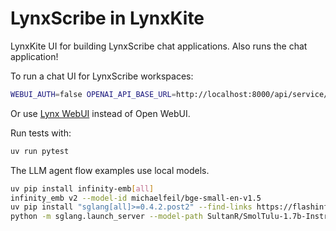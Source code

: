 # LynxScribe in LynxKite

LynxKite UI for building LynxScribe chat applications. Also runs the chat application!

To run a chat UI for LynxScribe workspaces:

```bash
WEBUI_AUTH=false OPENAI_API_BASE_URL=http://localhost:8000/api/service/lynxkite_lynxscribe uvx open-webui serve
```

Or use [Lynx WebUI](https://github.com/biggraph/lynx-webui/) instead of Open WebUI.

Run tests with:

```bash
uv run pytest
```

The LLM agent flow examples use local models.

```bash
uv pip install infinity-emb[all]
infinity_emb v2 --model-id michaelfeil/bge-small-en-v1.5
uv pip install "sglang[all]>=0.4.2.post2" --find-links https://flashinfer.ai/whl/cu124/torch2.5/flashinfer/
python -m sglang.launch_server --model-path SultanR/SmolTulu-1.7b-Instruct --port 8080
```
